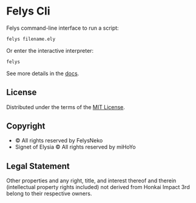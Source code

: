 # Felys Cli

Felys command-line interface to run a script:

```sh
felys filename.ely
```

Or enter the interactive interpreter:

```sh
felys
```

See more details in the [docs](https://felys.dev/guide/install.html#command-line-interface).

## License

Distributed under the terms of the [MIT License](https://github.com/felys-lang/felys-cli/blob/main/LICENSE).

## Copyright

- © All rights reserved by FelysNeko
- Signet of Elysia © All rights reserved by miHoYo

## Legal Statement

Other properties and any right, title, and interest thereof and therein (intellectual property rights included) not derived from Honkai Impact 3rd belong to their respective owners.
